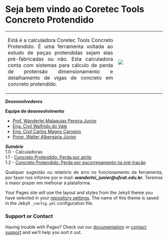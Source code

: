 <h1>Seja bem vindo ao Coretec Tools Concreto Protendido</h1>

<table>
<tr>
<td style="width:70%;"><p align="justify">Está é a calculadora Coretec Tools Concreto Protendido. É uma ferramenta voltada ao estudo de peças protendidas sejam elas pré-fabricadas ou não. Esta calculadora conta com sistemas para cálculo de perda de protensão dimensionamento e detalhamento de vigas de concreto em concreto protendido.</p></td>
<td style="width:30%;"><img src="logo.png"/></td>  
</tr>
</table>  

_**Desenvolvedores**_  

**Equipe de desenvolvimento**   
- [Prof. Wanderlei Malaquias Pereira Junior](http://lattes.cnpq.br/2268506213083114)  
- [Eng. Civil Walfrido do Vale]()  
- [Eng. Civil Carlos Magno Carneiro]()  
- [Progr. Walter Albergaria Júnior]()  

_**Sumário**_  
1.0 - Calculadoras  
1.1 - [Concreto Protendido: Perda por atrito](https://wmpjrufg.github.io/Concreto-Protendido-Manual/CTCP0001ATRITO.html)   
1.2 - [Concreto Protendido: Perda por escorregamento na pré-tração](https://wmpjrufg.github.io/Concreto-Protendido-Manual/CTCP0002ESCORR.html)   

<p align="justify">Qualquer sugestão ou relatório de erro no funcionamento da ferramenta, por favor nos informe por e-mail: <b><i>wanderlei_junior@ufcat.edu.br</i></b>. Teremos o maior prazer em melhorar a plataforma.</p>

Your Pages site will use the layout and styles from the Jekyll theme you have selected in your [repository settings](https://github.com/Coretectools/Bielas-e-tirantes/settings/pages). The name of this theme is saved in the Jekyll `_config.yml` configuration file.

### Support or Contact

Having trouble with Pages? Check out our [documentation](https://docs.github.com/categories/github-pages-basics/) or [contact support](https://support.github.com/contact) and we’ll help you sort it out.
